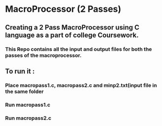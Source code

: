 # MacroProcessor (2 Passes)
## Creating a 2 Pass MacroProcessor using C language as a part of college Coursework.
### This Repo contains all the input and output files for both the passes of the macroprocessor.

## To run it :

### Place macropass1.c, macropass2.c and minp2.txt(input file in the same folder  
### Run macropass1.c 
### Run macropass2.c
